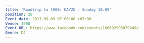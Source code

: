 ```yaml
---
title: 'Roadtrip to 1900: KAYZO - Sunday 10.09'
position: 28
Event date: 2017-09-09 07:00:00 +07:00
Venue: 1900
Event URL: https://www.facebook.com/events/166692903879849/
Genre: DJ
---
```


